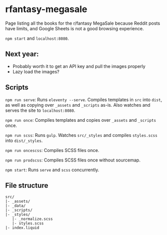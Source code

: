# rfantasy-megasale

Page listing all the books for the r/fantasy MegaSale because Reddit posts have limits, and Google Sheets is not a good browsing experience.

`npm start` and `localhost:8080`.

## Next year:
- Probably worth it to get an API key and pull the images properly
- Lazy load the images?

## Scripts

`npm run serve`: Runs `eleventy --serve`. Compiles templates in `src` into `dist`, as well as copying over `_assets` and `_scripts` as-is. Also watches and serves the site to `localhost:8080`.

`npm run once`: Compiles templates and copies over `_assets` and `_scripts` once.

`npm run scss`: Runs `gulp`. Watches `src/_styles` and compiles `styles.scss` into `dist/_styles`.

`npm run oncescss`: Compiles SCSS files once.

`npm run prodscss`: Compiles SCSS files once without sourcemap.

`npm start`: Runs `serve` and `scss` concurrently.

## File structure

```
src/
|- _assets/
|- _data/
|- _scripts/
|- _styles/
   |- _normalize.scss
   |- styles.scss
|- index.liquid
```
